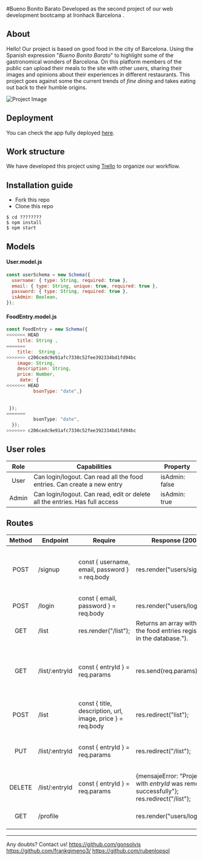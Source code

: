 #Bueno Bonito Barato
Developed as the second project of our web development bootcamp at Ironhack Barcelona .

## About

Hello! Our project is based on good food in the city of Barcelona. Using the Spanish expression "<i>Bueno Bonito Barato</i>" to highlight some of the gastronomical wonders of Barcelona. On this platform members of the public can upload their meals to the site with other users, sharing their images and opinions about their experiences in different restaurants.  This project goes against some the current trends of <i>fine dining </i> and takes eating out back to their humble origins. 

![Project Image](https://www.freepnglogos.com/uploads/food-png/food-grass-fed-beef-foodservice-products-grass-run-farms-4.png  "Project Image")

## Deployment
You can check the app fully deployed [here](??????????).

## Work structure
We have developed this project using [Trello](https://trello.com/b/kPxyQuKG/bueno-bonito-barato) to organize our workflow.

## Installation guide
- Fork this repo
- Clone this repo 

```shell
$ cd ????????
$ npm install
$ npm start
```

## Models
#### User.model.js
```js
const userSchema = new Schema({
  username: { type: String, required: true },
  email: { type: String, unique: true, required: true },
  password: { type: String, required: true },
  isAdmin: Boolean,
});
```
#### FoodEntry.model.js
```js
const FoodEntry = new Schema({
<<<<<<< HEAD
    title: String ,
=======
    title:  String ,
>>>>>>> c206cedc9e91afc7330c52fee392334bd1fd94bc
    image: String,
    description: String,
    price: Number,
     date: {
<<<<<<< HEAD
          bsonType: "date",}
    
    
 });
=======
          bsonType: "date",
  });
>>>>>>> c206cedc9e91afc7330c52fee392334bd1fd94bc


```

## User roles
| Role  | Capabilities                                                                                                                               | Property       |
| :---: | ------------------------------------------------------------------------------------------------------------------------------------------ | -------------- |
| User  | Can login/logout. Can read all the food entries. Can create a new entry                                                                    | isAdmin: false |
| Admin | Can login/logout. Can read, edit or delete all the entries. Has full access                                                                | isAdmin: true  |

## Routes
| Method | Endpoint                    | Require                                             | Response (200)                                                        | Action                                                                    |
| :----: | --------------------------- | --------------------------------------------------- |---------------------------------------------------------------------- | ------------------------------------------------------------------------- |
| POST   | /signup| const { username, email, password } = req.body      | res.render("users/signup");| Registers the user in the database and returns the logged in user.        |
| POST   | /login | const { email, password } = req.body                | res.render("users/login");| Logs in a user already registered.        
| GET    | /list                   | res.render("/list");     | Returns an array with all the food entries registered in the database.").|
| GET    | /list/:entryId | const { entryId } = req.params| res.send(req.params)| Returns the information of the specified entry ("Restaurant Experience").|
| POST   | /list| const { title, description, url, image, price } = req.body |  res.redirect("list");  | Creates a food entry in the database.|
| PUT    | /list/:entryId | const { entryId } = req.params|res.redirect("/list");| Edits a food entry that already exists on the database.|
| DELETE | /list/:entryId | const { entryId } = req.params|{mensajeError: "Project with *entryId* was removed successfully"}; res.redirect("/list");| Deletes a food entry from the database.                               |                 
| GET    | /profile| | res.render("users/login")| Returns the current user object.                                          |



---

Any doubts? Contact us!
https://github.com/gonsolvis
https://github.com/frankgimeno3/
https://github.com/rubenlopsol